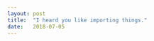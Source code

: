 ```yaml
---
layout: post
title:  "I heard you like importing things."
date:   2018-07-05
---
```

<p align="center"><img src="{{ '/assets/img/react-imports.jpg' | prepend: site.baseurl }}" alt=""></p>
